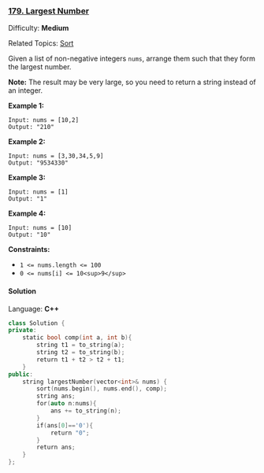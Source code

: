 ### [179\. Largest Number](https://leetcode.com/problems/largest-number/)

Difficulty: **Medium**

Related Topics: [Sort](https://leetcode.com/tag/sort/)

Given a list of non-negative integers `nums`, arrange them such that they form the largest number.

**Note:** The result may be very large, so you need to return a string instead of an integer.

**Example 1:**

```
Input: nums = [10,2]
Output: "210"
```

**Example 2:**

```
Input: nums = [3,30,34,5,9]
Output: "9534330"
```

**Example 3:**

```
Input: nums = [1]
Output: "1"
```

**Example 4:**

```
Input: nums = [10]
Output: "10"
```

**Constraints:**

- `1 <= nums.length <= 100`
- `0 <= nums[i] <= 10<sup>9</sup>`

#### Solution

Language: **C++**

```c++
class Solution {
private:
    static bool comp(int a, int b){
        string t1 = to_string(a);
        string t2 = to_string(b);
        return t1 + t2 > t2 + t1;
    }
public:
    string largestNumber(vector<int>& nums) {
        sort(nums.begin(), nums.end(), comp);
        string ans;
        for(auto n:nums){
            ans += to_string(n);
        }
        if(ans[0]=='0'){
            return "0";
        }
        return ans;
    }
};
```
